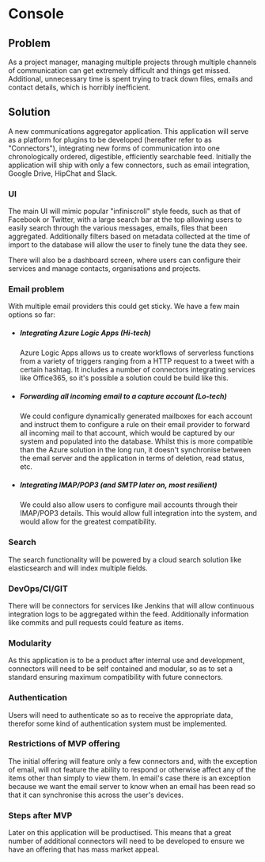 # Console

## Problem
As a project manager, managing multiple projects through multiple channels of communication can get extremely difficult and things get missed. Additional, unnecessary time is spent trying to track down files, emails and contact details, which is horribly inefficient.

## Solution
A new communications aggregator application. This application will serve as a platform for plugins to be developed (hereafter refer to as "Connectors"), integrating new forms of communication into one chronologically ordered, digestible, efficiently searchable feed. Initially the application will ship with only a few connectors, such as email integration, Google Drive, HipChat and Slack.

### UI
The main UI will mimic popular "infiniscroll" style feeds, such as that of Facebook or Twitter, with a large search bar at the top allowing users to easily search through the various messages, emails, files that been aggregated. Additionally filters based on metadata collected at the time of import to the database will allow the user to finely tune the data they see.

There will also be a dashboard screen, where users can configure their services and manage contacts, organisations and projects.

### Email problem
With multiple email providers this could get sticky. We have a few main options so far:

* ##### Integrating Azure Logic Apps (Hi-tech)
  Azure Logic Apps allows us to create workflows of serverless functions from a variety of triggers ranging from a HTTP request to a tweet with a certain hashtag. It includes a number of connectors integrating services like Office365, so it's possible a solution could be build like this.

* ##### Forwarding all incoming email to a capture account (Lo-tech)
  We could configure dynamically generated mailboxes for each account and instruct them to configure a rule on their email provider to forward all incoming mail to that account, which would be captured by our system and populated into the database. Whilst this is more compatible than the Azure solution in the long run, it doesn't synchronise between the email server and the application in terms of deletion, read status, etc.

* ##### Integrating IMAP/POP3 (and SMTP later on, most resilient)
  We could also allow users to configure mail accounts through their IMAP/POP3 details. This would allow full integration into the system, and would allow for the greatest compatibility.

### Search
The search functionality will be powered by a cloud search solution like elasticsearch and will index multiple fields.

### DevOps/CI/GIT
There will be connectors for services like Jenkins that will allow continuous integration logs to be aggregated within the feed. Additionally information like commits and pull requests could feature as items.

### Modularity
As this application is to be a product after internal use and development, connectors will need to be self contained and modular, so as to set a standard ensuring maximum compatibility with future connectors.

### Authentication
Users will need to authenticate so as to receive the appropriate data, therefor some kind of authentication system must be implemented.

### Restrictions of MVP offering
The initial offering will feature only a few connectors and, with the exception of email, will not feature the ability to respond or otherwise affect any of the items other than simply to view them. In email's case there is an exception because we want the email server to know when an email has been read so that it can synchronise this across the user's devices.

### Steps after MVP
Later on this application will be productised. This means that a great number of additional connectors will need to be developed to ensure we have an offering that has mass market appeal.
